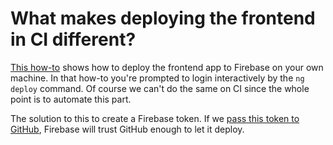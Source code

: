 # What makes deploying the frontend in CI different?

[This how-to](./../how-to/deploy-frontend-to-firebase.md) shows how to deploy the frontend app to Firebase on your own machine. In that how-to you're prompted to login interactively by the `ng deploy` command. Of course we can't do the same on CI since the whole point is to automate this part.

The solution to this to create a Firebase token. If we [pass this token to GitHub](../how-to/add-firebase-token-to-github-secrets.md), Firebase will trust GitHub enough to let it deploy.




